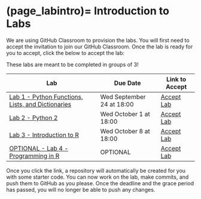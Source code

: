 (page_labintro)=
Introduction to Labs
=======================

We are using GitHub Classroom to provision the labs. 
You will first need to accept the invitation to join our GitHub Classroom.
Once the lab is ready for you to accept, click the below to accept the lab:

These labs are meant to be completed in groups of 3!

| Lab                                                       | Due Date                  | Link to Accept                                        |
|-----------------------------------------------------------|---------------------------|-------------------------------------------------------|
| [Lab 1 - Python Functions, Lists, and Dictionaries](lab1) | Wed September 24 at 18:00 | [Accept Lab](https://classroom.github.com/a/CSgz0rPX) |
| [Lab 2 - Python 2](lab2)                                  | Wed October 1 at 18:00 | [Accept Lab](https://classroom.github.com/a/s9Dize-w) |
| [Lab 3 - Introduction to R](lab3)                         | Wed October 8 at 18:00    | [Accept Lab](https://classroom.github.com/a/aO2nMfBS) |
| [OPTIONAL - Lab 4 - Programming in R](lab4)               | OPTIONAL    | [Accept Lab](https://classroom.github.com/a/rXy3907p) |

Once you click the link, a repository will automatically be created for you with some starter code.
You can now work on the lab, make commits, and push them to GitHub as you please. 
Once the deadline and the grace period has passed, you will no longer be able to push any changes.